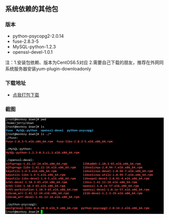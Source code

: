 ## 系统依赖的其他包

### 版本
- python-psycopg2-2.0.14
- fuse-2.8.3-5
- MySQL-python-1.2.3
- openssl-devel-1.0.1

注：1.安装包依赖、版本为CentOS6.5对应 2.需要自己下载的朋友，推荐在外网同系统服务器安装yum-plugin-downloadonly

### 下载地址 
- [点我打包下载](./other_packages.tar.gz)

### 截图
![其他依赖包截图](./other_packages.PNG)
